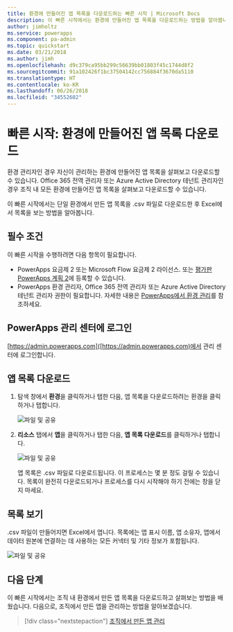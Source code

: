 ```yaml
---
title: 환경에 만들어진 앱 목록을 다운로드하는 빠른 시작 | Microsoft Docs
description: 이 빠른 시작에서는 환경에 만들어진 앱 목록을 다운로드하는 방법을 알아봅니다.
author: jimholtz
ms.service: powerapps
ms.component: pa-admin
ms.topic: quickstart
ms.date: 03/21/2018
ms.author: jimh
ms.openlocfilehash: d9c379ca95bb299c56639bb01803f45c1744d8f2
ms.sourcegitcommit: 91a102426f1bc37504142cc756884f3670da5110
ms.translationtype: HT
ms.contentlocale: ko-KR
ms.lasthandoff: 06/26/2018
ms.locfileid: "34552602"
---
```

# <a name="quickstart-download-a-list-of-apps-created-in-your-environments"></a>빠른 시작: 환경에 만들어진 앱 목록 다운로드
환경 관리자인 경우 자신이 관리하는 환경에 만들어진 앱 목록을 살펴보고 다운로드할 수 있습니다. Office 365 전역 관리자 또는 Azure Active Directory 테넌트 관리자인 경우 조직 내 모든 환경에 만들어진 앱 목록을 살펴보고 다운로드할 수 있습니다.

이 빠른 시작에서는 단일 환경에서 만든 앱 목록을 .csv 파일로 다운로드한 후 Excel에서 목록을 보는 방법을 알아봅니다.

## <a name="prerequisites"></a>필수 조건
 이 빠른 시작을 수행하려면 다음 항목이 필요합니다.
 * PowerApps 요금제 2 또는 Microsoft Flow 요금제 2 라이선스. 또는 [평가판 PowerApps 계획 2](https://web.powerapps.com/signup?redirect=marketing&email=)에 등록할 수 있습니다.
 * PowerApps 환경 관리자, Office 365 전역 관리자 또는 Azure Active Directory 테넌트 관리자 권한이 필요합니다. 자세한 내용은 [PowerApps에서 환경 관리](environments-administration.md)를 참조하세요.

## <a name="sign-in-to-the-powerapps-admin-center"></a>PowerApps 관리 센터에 로그인
[https://admin.powerapps.com]([https://admin.powerapps.com)에서 관리 센터에 로그인합니다.

## <a name="download-the-list-of-apps"></a>앱 목록 다운로드
1. 탐색 창에서 **환경**을 클릭하거나 탭한 다음, 앱 목록을 다운로드하려는 환경을 클릭하거나 탭합니다.

    ![파일 및 공유](./media/admin-view-apps/environment.png)
2. **리소스** 탭에서 **앱**을 클릭하거나 탭한 다음, **앱 목록 다운로드**를 클릭하거나 탭합니다.

    ![파일 및 공유](./media/admin-view-apps/resources-app.png)

    앱 목록은 .csv 파일로 다운로드됩니다. 이 프로세스는 몇 분 정도 걸릴 수 있습니다. 목록이 완전히 다운로드되거나 프로세스를 다시 시작해야 하기 전에는 창을 닫지 마세요.

## <a name="view-the-list"></a>목록 보기
.csv 파일이 만들어지면 Excel에서 엽니다. 목록에는 앱 표시 이름, 앱 소유자, 앱에서 데이터 원본에 연결하는 데 사용하는 모든 커넥터 및 기타 정보가 포함됩니다.

![파일 및 공유](./media/admin-view-apps/excel-view.png)

## <a name="next-steps"></a>다음 단계
이 빠른 시작에서는 조직 내 환경에서 만든 앱 목록을 다운로드하고 살펴보는 방법을 배웠습니다. 다음으로, 조직에서 만든 앱을 관리하는 방법을 알아보겠습니다.

> [!div class="nextstepaction"]
> [조직에서 만든 앱 관리](admin-manage-apps.md)
